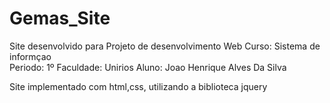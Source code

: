 
# Gemas_Site
Site desenvolvido para Projeto de desenvolvimento Web 
Curso: Sistema de informçao  
Periodo: 1º 
Faculdade: Unirios 
Aluno: Joao Henrique Alves Da Silva

Site implementado com html,css, utilizando a biblioteca jquery
